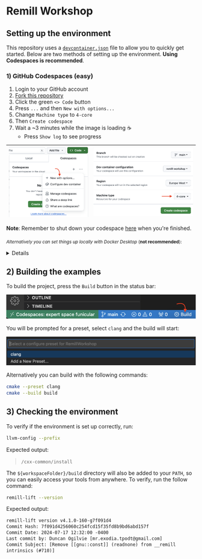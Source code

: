 # Remill Workshop

## Setting up the environment

This repository uses a [`devcontainer.json`](./.devcontainer/devcontainer.json) file to allow you to quickly get started. Below are two methods of setting up the environment. **Using Codespaces is recommended**.

### 1) GitHub Codespaces (easy)

1. Login to your GitHub account
2. [Fork this repository](https://github.com/LLVMParty/RemillWorkshop/fork)
3. Click the green `<> Code` button
4. Press `...` and then `New with options...`
5. Change `Machine type` to `4-core`
6. Then `Create codespace`
7. Wait a ~3 minutes while the image is loading ☕
   - Press `Show log` to see progress

| ![](.devcontainer/new-codespace.png) | ![](.devcontainer/machine-type.png) |
|---|---|

**Note**: Remember to shut down your codespace [here](https://github.com/codespaces) when you're finished.

<sub>_Alternatively you can set things up locally with Docker Desktop_ (**not recommended**):</sub>
<details>

### Docker Desktop (tricky)

- Install/Update [Docker Desktop](https://www.docker.com/products/docker-desktop/) ([alternatives](https://code.visualstudio.com/remote/advancedcontainers/docker-options))
- **Start Docker Desktop**
- Install [Visual Studio Code](https://code.visualstudio.com)
- Clone and open this repository in VS Code (**use the HTTPS protocol**)
- Install the [Dev Containers](vscode:extension/ms-vscode-remote.remote-containers) extension in VS Code (you should be prompted for recommended extensions)
- Click the blue 'Reopen in Container' button when prompted (you can also find it in the command palette)

For more detailed steps, check out the [Dev Containers tutorial](https://code.visualstudio.com/docs/devcontainers/tutorial). The instructions after this assume you are running _inside_ the container.

#### Windows

Because the host filesystem is mounted inside the container you _may_ need to configure Git to not automatically convert line endings:

```sh
git config --global core.autocrlf false
```

Additionally it's recommended to configure Docker to use the WSL 2 backend.

</details>

## 2) Building the examples

To build the project, press the `Build` button in the status bar:

![](.devcontainer/build-button.png)

You will be prompted for a preset, select `clang` and the build will start:

![](.devcontainer/select-preset.png)

Alternatively you can build with the following commands:

```sh
cmake --preset clang
cmake --build build
```

## 3) Checking the environment

To verify if the environment is set up correctly, run:

```sh
llvm-config --prefix
```

Expected output:

> `/cxx-common/install`

The `${workspaceFolder}/build` directory will also be added to your `PATH`, so you can easily access your tools from anywhere. To verify, run the follow command:

```sh
remill-lift --version
```

Expected output:

```
remill-lift version v4.1.0-160-g7f091d4
Commit Hash: 7f091d4256060c254fcd15f35fd8b9bd6abd157f
Commit Date: 2024-07-17 12:32:00 -0400
Last commit by: Duncan Ogilvie [mr.exodia.tpodt@gmail.com]
Commit Subject: [Remove [[gnu::const]] (readnone) from __remill intrinsics (#710)]
```
